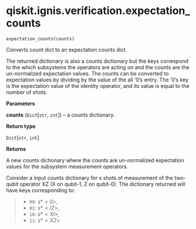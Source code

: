 <span id="qiskit-ignis-verification-expectation-counts" />

# qiskit.ignis.verification.expectation\_counts

`expectation_counts(counts)`

Converts count dict to an expectation counts dict.

The returned dictionary is also a counts dictionary but the keys correspond to the which subsystems the operators are acting on and the counts are the un-normalized expectation values. The counts can be converted to expectation values by dividing by the value of the all ‘0’s entry. The ‘0’s key is the expectation value of the identity operator, and its value is equal to the number of shots.

**Parameters**

**counts** (`Dict`\[`str`, `int`]) – a counts dictionary.

**Return type**

`Dict`\[`str`, `int`]

**Returns**

A new counts dictionary where the counts are un-normalized expectation values for the subsystem measurement operators.

Consider a input counts dictionary for s shots of measurement of the two-qubit operator XZ (X on qubit-1, Z on qubit-0). The dictionary returned will have keys corresponding to:

> *   `00`: $s * <II>$,
> *   `01`: $s * <IZ>$,
> *   `10`: $s * <XI>$,
> *   `11`: $s * <XZ>$
